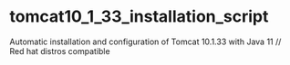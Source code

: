 # tomcat10_1_33_installation_script
Automatic installation and configuration of Tomcat 10.1.33 with Java 11 // Red hat distros compatible
